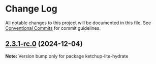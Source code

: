 # Change Log

All notable changes to this project will be documented in this file. See [Conventional Commits](https://conventionalcommits.org) for commit guidelines.

## [2.3.1-rc.0](https://github.com/lucafoscili/ketchup-lite/compare/2.3.0...2.3.1-rc.0) (2024-12-04)

**Note:** Version bump only for package ketchup-lite-hydrate
